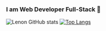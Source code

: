 ### I am Web Developer Full-Stack 👋

<!--
**ZLenon/ZLenon** is a ✨ _special_ ✨ repository because its `README.md` (this file) appears on your GitHub profile.

Here are some ideas to get you started:

- 🔭 I’m currently working on ...
- 🌱 I’m currently learning ...
- 👯 I’m looking to collaborate on ...
- 🤔 I’m looking for help with ...
- 💬 Ask me about ...
- 📫 How to reach me: ...
- 😄 Pronouns: ...
- ⚡ Fun fact: ...
-->
![Lenon GitHub stats](https://github-readme-stats.vercel.app/api?username=ZLenon&show_icons=true&theme=dark)
[![Top Langs](https://github-readme-stats.vercel.app/api/top-langs/?username=ZLenon&layout=compact)](https://github.com/anuraghazra/github-readme-stats)
